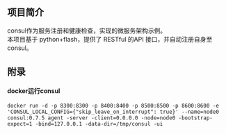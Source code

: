 ## 项目简介
consul作为服务注册和健康检查，实现的微服务架构示例。  
本项目基于 python+flash，提供了 RESTful 的API 接口，并自动注册自身至consul。

## 附录
#### docker运行consul
```
docker run -d -p 8300:8300 -p 8400:8400 -p 8500:8500 -p 8600:8600 -e 'CONSUL_LOCAL_CONFIG={"skip_leave_on_interrupt": true}' --name=node0 consul:0.7.5 agent -server -client=0.0.0.0 -node=node0 -bootstrap-expect=1 -bind=127.0.0.1 -data-dir=/tmp/consul -ui
```
